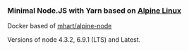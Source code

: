### Minimal Node.JS with Yarn based on [Alpine Linux](http://alpinelinux.com)
Docker based of [mhart/alpine-node](https://github.com/mhart/alpine-node)

Versions of node 4.3.2, 6.9.1 (LTS) and Latest.
